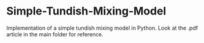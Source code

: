 # Simple-Tundish-Mixing-Model

Implementation of a simple tundish mixing model in Python.
Look at the .pdf article in the main folder for reference.
